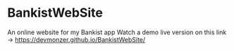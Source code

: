 # BankistWebSite
An online website for my Bankist app 
Watch a demo live version on this link -> https://devmonzer.github.io/BankistWebSite/
